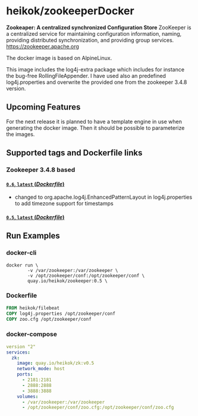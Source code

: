 # heikok/zookeeperDocker

**Zookeaper: A centralized synchronized Configuration Store**
ZooKeeper is a centralized service for maintaining configuration information, naming, providing distributed synchronization, and providing group services. https://zookeeper.apache.org

The docker image is based on AlpineLinux.

This image includes the log4j-extra package which includes for instance the bug-free RollingFileAppender. I have used also an predefined log4j.properties and overwrite the provided one from the zookeeper 3.4.8 version.

## Upcoming Features
For the next release it is planned to have a template engine in use when generating the docker image. Then it should be possible to parameterize the images.

## Supported tags and Dockerfile links

### Zookeeper 3.4.8 based
#### [`0.6`, `latest` (*Dockerfile*)](https://github.com/heikok/zookeaperDocker/blob/master/0.6/Dockerfile)
- changed to org.apache.log4j.EnhancedPatternLayout in log4j.properties to add timezone support for timestamps
#### [`0.5`, `latest` (*Dockerfile*)](https://github.com/heikok/zookeaperDocker/blob/master/0.5/Dockerfile)
## Run Examples

### docker-cli
```
docker run \
        -v /var/zookeeper:/var/zookeeper \
        -v /opt/zookeeper/conf:/opt/zookeeper/conf \
        quay.io/heikok/zookeeper:0.5 \
```
### Dockerfile
```Dockerfile
FROM heikok/filebeat
COPY log4j.properties /opt/zookeeper/conf
COPY zoo.cfg /opt/zookeeper/conf
```
### docker-compose
```yml
version "2"
services:
  zk:
    image: quay.io/heikok/zk:v0.5
    network_mode: host
    ports:
      - 2181:2181
      - 2888:2888
      - 3888:3888
    volumes:
      - /var/zookeeper:/var/zookeeper
      - /opt/zookeeper/conf/zoo.cfg:/opt/zookeeper/conf/zoo.cfg
```
